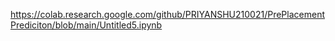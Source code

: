 https://colab.research.google.com/github/PRIYANSHU210021/PrePlacementPrediciton/blob/main/Untitled5.ipynb
